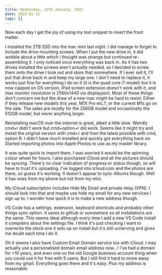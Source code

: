 ```yaml
---
title: Wednesday, 12th January, 2022
date: 2022-01-12
tags: []
---
```


Now each day I get the joy of using my text snippet to insert the front matter.

I installed the 2TB SSD into the mac mini last night. I did manage to forget to include the drive mounting screws. When I put the new drive in, it did wobble about a little which I thought was strange but continued re-assembling it. I only noticed once everything was back in. As it has two drives installed the screws aren't actually needed, so I decided to screw them onto the drive I took out and store that somewhere. If I ever sell it, I'll put that drive back in and keep my large one. I don't need to replace it, it works just fine for everything I do on it (it is the quad core i7 model) but it is now capped on OS version, iPad screen extension doesn't work with it, and max monitor resolution is 2560x1440 via displayport. Most of these things don't concern me but the draw of a new mac might be hard to resist. Either if they release new models this year, M1X Pro etc.?, or the current M1s go on fire sale. The sales are mostly for the 256GB model and occasionally the 512GB model, but never anything larger.

Reinstalling macOS over the internet is great, albeit a little slow. Weirdly cmd+r didn't work but cmd+option+r did work. Seems like it might try and install the original version with cmd+r and then the latest possible with cmd, option R. I didn't have much installed and quickly got everything back on. Started importing photos into Apple Photos to use as my master library.

It was quite quick to import them. I was worried it would be the spinning colour wheel for hours. I also purchased iCloud and all the pictures should be syncing. There's no clear indication of progress or status though, so will have to trust it's uploading. I've logged into icloud.com and the photos are there, so guess it's working. It doesn't appear to sync Albums though. Well it has ones from my phone but not from my mini.

My iCloud subscription includes Hide My Email and private relay (VPN). I should look into that and maybe use hide my email for any new services I sign up to. I wonder how quick it is to make a new address though.

VS Code has a settings, extension, keyboard shortcuts and probably other things sync option. It saves to github or somewhere so all installations are the same. This seems ideal although every time I add a new VS Code install it complains about the settings file. I think it's just checking I want to overwrite the stock one it sets up on install but it's still unnerving and gives me doubt each time I do it.

Oh it seems I also have Custom Email Domain service too with iCloud. I may actually use a personalised domain email address now...! I've had a domain for >10 years, and even one on the old Google business account thing when you could use it for free with 5 users. But I still find it hard to move away from my gmail. Everything goes there and it's easy. Plus my address is reasonable. 
